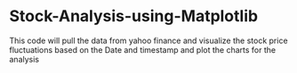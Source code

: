 # Stock-Analysis-using-Matplotlib

This code will pull the data from yahoo finance and visualize the stock price fluctuations based on the Date and timestamp and plot the charts for the analysis
